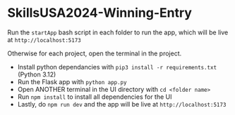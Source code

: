 # SkillsUSA2024-Winning-Entry

Run the `startApp` bash script in each folder to run the app, which will be live at `http://localhost:5173`

Otherwise for each project, open the terminal in the project. 

- Install python dependancies with `pip3 install -r requirements.txt` (Python 3.12)
- Run the Flask app with `python app.py`
- Open ANOTHER terminal in the UI directory with `cd <folder name>`
- Run `npm install` to install all dependencies for the UI
- Lastly, do `npm run dev` and the app will be live at `http://localhost:5173`
